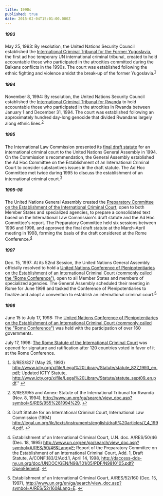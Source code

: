 ```yaml
---
title: 1990s
published: true
date: 2015-02-04T15:01:00.000Z
---
```



##### 1993

May 25, 1993: By resolution, the United Nations Security Council established the [International Criminal Tribunal for the Former Yugoslavia](http://www.icty.org/x/file/Legal%20Library/Statute/statute_827_1993_en.pdf), the first ad hoc temporary UN international criminal tribunal, created to hold accountable those who participated in the atrocities committed during the Balkans conflicts in the 1990s. The court was established following the ethnic fighting and violence amidst the break-up of the former Yugoslavia.<sup id="fnref:source1993"><a class="footnote" href="#fn:source1993">1</a></sup>

##### 1994

November 8, 1994: By resolution, the United Nations Security Council established the [International Criminal Tribunal for Rwanda](http://www.unictr.org/en/documents) to hold accountable those who participated in the atrocities in Rwanda between January 1 and December 31, 1994. The court was established following an approximately hundred day-long genocide that divided Rwandans largely along ethnic lines.<sup id="fnref:source1994"><a class="footnote" href="#fn:source1994">2</a></sup>

##### 1995

The International Law Commission presented its [final draft statute](http://legal.un.org/ilc/texts/instruments/english/commentaries/7_4_1994.pdf) for an international criminal court to the United Nations General Assembly in 1994. On the Commission's recommendation, the General Assembly established the Ad Hoc Committee on the Establishment of an International Criminal Court to consider substantives issues in the draft statute. The Ad Hoc Committee met twice during 1995 to discuss the establishment of an international criminal court.<sup id="fnref:source1995"><a class="footnote" href="#fn:source1995">3</a></sup>

##### 1995-98

The United Nations General Assembly created the [Preparatory Committee on the Establishment of the International Criminal Court](http://www.un.org/en/ga/search/view_doc.asp?symbol=A/RES/50/46&amp;Lang=E), open to both Member States and specialized agencies, to prepare a consolidated text based on the International Law Commission's draft statute and the Ad Hoc Committee's report. The Preparatory Committee held six sessions between 1996 and 1998, and approved the final draft statute at the March-April meeting in 1998, forming the basis of the draft considered at the Rome Conference.<sup id="fnref:source1995-98"><a class="footnote" href="#fn:source1995-98">4</a></sup>

##### 1997

Dec. 15, 1997: At its 52nd Session, the United Nations General Assembly officially resolved to hold a [United Nations Conference of Plenipotentiaries on the Establishment of an International Criminal Court (commonly called the “Rome Conference")](http://www.un.org/en/ga/search/view_doc.asp?symbol=A/RES/52/160&amp;Lang=E), open to all Member States and members of specialized agencies. The General Assembly scheduled their meeting in Rome for June 1998 and tasked the Conference of Plenipotentiaries to finalize and adopt a convention to establish an international criminal court.<sup id="fnref:source1997"><a class="footnote" href="#fn:source1997">5</a></sup>

##### 1998

June 15 to July 17, 1998: The [United Nations Conference of Plenipotentiaries on the Establishment of an International Criminal Court (commonly called the "Rome Conference")](http://www.iccnow.org/?mod=rome) was held with the participation of over 160 governments.

July 17, 1998: [The Rome Statute of the International Criminal Court](http://www.icc-cpi.int/nr/rdonlyres/ea9aeff7-5752-4f84-be94-0a655eb30e16/0/rome_statute_english.pdf) was opened for signature and ratification after 120 countries voted in favor of it at the Rome Conference.

<div class="footnotes"><ol><li id="fn:source1993"><p>S/RES/827 (May 25, 1993) <a href="http://www.icty.org/x/file/Legal%20Library/Statute/statute_827_1993_en.pdf">http://www.icty.org/x/file/Legal%20Library/Statute/statute_827_1993_en.pdf</a>; Updated ICTY Statute, <a href="http://www.icty.org/x/file/Legal%20Library/Statute/statute_sept09_en.pdf">http://www.icty.org/x/file/Legal%20Library/Statute/statute_sept09_en.pdf</a>." <a class="reversefootnote" href="#fnref:source1993">↩</a></p></li><li id="fn:source1994"><p>S/RES/955 and Annex: Statute of the International Tribunal for Rwanda (Nov. 8, 1994), <a href="http://www.un.org/ga/search/view_doc.asp?symbol=S/RES/955%281994%29">http://www.un.org/ga/search/view_doc.asp?symbol=S/RES/955%281994%29</a>. <a class="reversefootnote" href="#fnref:source1994">↩</a></p></li><li id="fn:source1995"><p>Draft Statute for an International Criminal Court, International Law Commission (1994) <a href="http://legal.un.org/ilc/texts/instruments/english/draft%20articles/7_4_1994.pdf">http://legal.un.org/ilc/texts/instruments/english/draft%20articles/7_4_1994.pdf</a>. <a class="reversefootnote" href="#fnref:source1995">↩</a></p></li><li id="fn:source1995-98"><p>Establishment of an International Criminal Court, U.N. doc. A/RES/50/46 (Dec. 18, 1995) <a href="http://www.un.org/en/ga/search/view_doc.asp?symbol=A/RES/50/46&amp;Lang=E">http://www.un.org/en/ga/search/view_doc.asp?symbol=A/RES/50/46&amp;Lang=E</a>; Report of the Preparatory Committee on the Establishment of an International Criminal Court, Add. 1, Draft Statute, A/CONF.183/2/Add.1, April 14, 1998, <a href="http://daccess-dds-ny.un.org/doc/UNDOC/GEN/N98/101/05/PDF/N9810105.pdf?OpenElement">http://daccess-dds-ny.un.org/doc/UNDOC/GEN/N98/101/05/PDF/N9810105.pdf?OpenElement</a>. <a class="reversefootnote" href="#fnref:source1995-98">↩</a></p></li><li id="fn:source1997"><p>Establishment of an International Criminal Court, A/RES/52/160 (Dec. 15, 1997),&nbsp;<a href="http://www.un.org/en/ga/search/view_doc.asp?symbol=A/RES/52/160&amp;Lang=E">http://www.un.org/en/ga/search/view_doc.asp?symbol=A/RES/52/160&amp;Lang=E</a>. <a class="reversefootnote" href="#fnref:source1997">↩</a></p></li></ol></div>